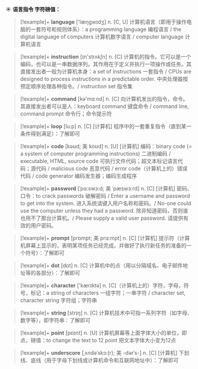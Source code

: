 ☀ <span class="category">**语言指令 字符磅值：**</span>
>[!example]+ <span class="vocabulary">**language**</span> ['læŋɡwɪdӡ] 
> <span class="definition">n. [C, U] 计算机语言（即用于操作电脑的一套符号和规则体系）：</span>a programming language 编程语言 / the digital language of computers 计算机数字语言 / computer language 计算机语言 

>[!example]+ <span class="vocabulary">**instruction**</span> [ɪn'strʌkʃn] 
> <span class="definition">n. [C] 计算机的指令。它可以是一个编码，也可以是一串数据序列。其作用在于定义并执行一项操作或任务。其直接发出者一般为计算机本身：</span>a set of instructions 一套指令 / CPUs are designed to process instructions in a predictable order. 中央处理器按预定顺序处理各种指令。/ instruction set 指令集

>[!example]+ <span class="vocabulary">**command**</span> [kə'mɑːnd] 
> <span class="definition">n. [C] 向计算机发出的指令，命令。其直接发出者可以是人：</span>keyboard command 键盘命令 / command line, command prompt 命令行；命令提示符
           
>[!example]+ <span class="vocabulary">**loop**</span> [lu:p]
> <span class="definition">n. [C] [计算机] 程序中的一套重复指令（直到某一条件得到满足）：</span>了解即可           

>[!example]+ <span class="vocabulary">**code**</span> [kəʊd; 美 koʊd]
> <span class="definition">n. [U] [计算机] 编码：</span>binary code (= a system of computer programming instructions) 二进制编码 / executable, HTML, source code 可执行文件代码；超文本标记语言代码；源代码 / malicious code 恶意代码 / error code（计算机上的）错误代码 / code generator 编码发生器；编码生成程序              

>[!example]+ <span class="vocabulary">**password**</span> [ˈpɑ:swɜ:d; 美 ˈpæswɜ:rd]
> <span class="definition">n. [C] [计算机] 密码、口令：</span>to crack passwords 破解密码 / Enter a username and password to get into the system. 进入系统请键入用户名称和密码。/ No-one could use the computer unless they had a password. 除非知道密码，否则谁也用不了那台计算机。/ Please supply a valid user password. 请提供有效的用户密码。        

>[!example]+ <span class="vocabulary">**prompt**</span> [prɒmpt; 美 prɑ:mpt]
> <span class="definition">n. [C] [计算机] 提示符（计算机屏幕上显示的，表明某项任务已经完成，并做好了执行新任务的准备的一个符号）：</span>了解即可

>[!example]+ <span class="vocabulary">**dot**</span> [dɒt] 
> <span class="definition">n. [C] 计算机中的点（用以分隔域名、电子邮件地址等的各部分）：</span>了解即可

>[!example]+ <span class="vocabulary">**character**</span> ['kærɪktə] 
> <span class="definition">n. [C]（计算机上的）字符，字母，符号，标记：</span>a string of characters 一组字符；一串字符 / character set, character string 字符组；字符串

>[!example]+ <span class="vocabulary">**string**</span> [strɪŋ] 
> <span class="definition">n. [C] 计算机技术中可指一系列字符（如字母、数字等），即字符串：</span>了解即可

>[!example]+ <span class="vocabulary">**point**</span> [pɒɪnt] 
> <span class="definition">n. [U] 计算机屏幕等上面字体大小的单位，即点，磅值：</span>to change the text to 12 point 把文本字体大小变为12点
           
>[!example]+ <span class="vocabulary">**underscore**</span> [ˌʌndəˈskɔ:(r); 美 -dərˈs-]
> <span class="definition">n. [C] [计算机] 下划线、底线（用于字母下划线或计算机命令和互联网地址中）：</span>了解即可
